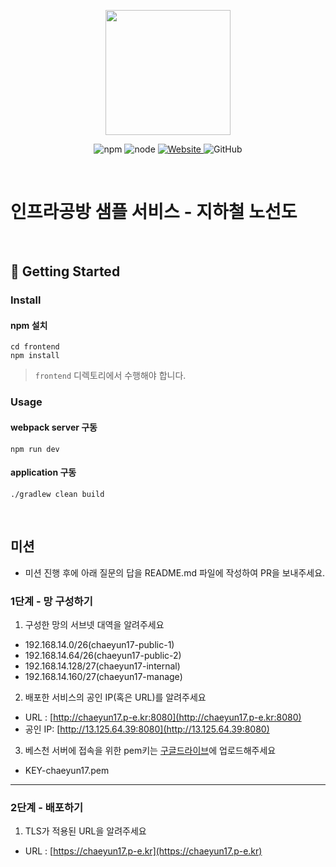 <p align="center">
    <img width="200px;" src="https://raw.githubusercontent.com/woowacourse/atdd-subway-admin-frontend/master/images/main_logo.png"/>
</p>
<p align="center">
  <img alt="npm" src="https://img.shields.io/badge/npm-%3E%3D%205.5.0-blue">
  <img alt="node" src="https://img.shields.io/badge/node-%3E%3D%209.3.0-blue">
  <a href="https://edu.nextstep.camp/c/R89PYi5H" alt="nextstep atdd">
    <img alt="Website" src="https://img.shields.io/website?url=https%3A%2F%2Fedu.nextstep.camp%2Fc%2FR89PYi5H">
  </a>
  <img alt="GitHub" src="https://img.shields.io/github/license/next-step/atdd-subway-service">
</p>

<br>

# 인프라공방 샘플 서비스 - 지하철 노선도

<br>

## 🚀 Getting Started

### Install
#### npm 설치
```
cd frontend
npm install
```
> `frontend` 디렉토리에서 수행해야 합니다.

### Usage
#### webpack server 구동
```
npm run dev
```
#### application 구동
```
./gradlew clean build
```
<br>

## 미션

* 미션 진행 후에 아래 질문의 답을 README.md 파일에 작성하여 PR을 보내주세요.

### 1단계 - 망 구성하기
1. 구성한 망의 서브넷 대역을 알려주세요
- 192.168.14.0/26(chaeyun17-public-1)
- 192.168.14.64/26(chaeyun17-public-2)
- 192.168.14.128/27(chaeyun17-internal)
- 192.168.14.160/27(chaeyun17-manage)

2. 배포한 서비스의 공인 IP(혹은 URL)를 알려주세요
- URL : [http://chaeyun17.p-e.kr:8080](http://chaeyun17.p-e.kr:8080)
- 공인 IP: [http://13.125.64.39:8080](http://13.125.64.39:8080)

3. 베스천 서버에 접속을 위한 pem키는 [구글드라이브](https://drive.google.com/drive/folders/1dZiCUwNeH1LMglp8dyTqqsL1b2yBnzd1?usp=sharing)에 업로드해주세요
- KEY-chaeyun17.pem

---

### 2단계 - 배포하기
1. TLS가 적용된 URL을 알려주세요

- URL : [https://chaeyun17.p-e.kr](https://chaeyun17.p-e.kr)
